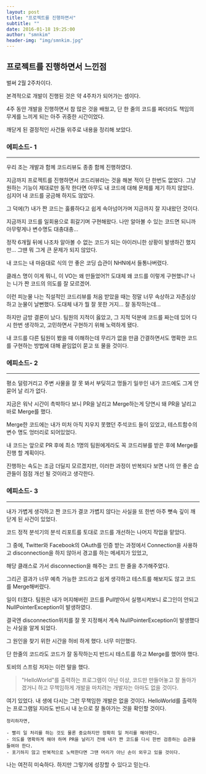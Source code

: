 ```yaml
---
layout: post
title: "프로젝트를 진행하면서"
subtitle: ""
date: 2016-01-18 19:25:00
author: "smnkim"
header-img: "img/smnkim.jpg"
---
```




## 프로젝트를 진행하면서 느낀점

벌써 2월 2주차이다.

본격적으로 개발이 진행된 것은 약 4주차가 되어가는 셈이다.

4주 동안 개발을 진행하면서 참 많은 것을 배웠고, 단 한 줄의 코드를 짜더라도 책임의 무게를 느끼게 되는 아주 귀중한 시간이었다.

깨닫게 된 결정적인 사건들 위주로 내용을 정리해 보았다.


### 에피소드- 1
----
우리 조는 개발과 함께 코드리뷰도 종종 함께 진행하였다.

지금까지 프로젝트를 진행하면서 코드리뷰라는 것을 해본 적이 단 한번도 없었다. 그냥 원하는 기능이 제대로만 동작 한다면 아무도 내 코드에 대해 문제를 제기 하지 않았다. 심지어 내 코드를 궁금해 하지도 않았다.

그 덕에(?) 내가 짠 코드는 훌륭하다고 쉽게 속아넘어가며 지금까지 잘 지내왔던 것이다. 

지금까지 코드를 일회용으로 휘갈기며 구현해왔다. 나만 알아볼 수 있는 코드면 되니까 아무렇게나 변수명도 대충대충...

정작 6개월 뒤에 나조차 알아볼 수 없는 코드가 되는 아이러니한 상황이 발생하긴 했지만... 그땐 뭐 그게 큰 문제가 되지 않았다.

내 코드는 내 마음대로 식의 안 좋은 코딩 습관이 NHN에서 들통나버렸다.

클래스 명이 이게 뭐니, 이 VO는 왜 만들었어?! 도대체 왜 코드를 이렇게 구현했니? 나는 니가 짠 코드의 의도를 잘 모르겠어.

이런 피눈물 나는 직설적인 코드리뷰를 처음 받았을 때는 정말 너무 속상하고 자존심상하고 눈물이 날뻔했다. 도대체 내가 뭘 잘 못한 거지... 잘 동작하는데...

하지만 금방 결론이 났다. 팀원의 지적이 옳았고, 그 지적 덕분에 코드를 짜는데 있어 다시 한번 생각하고, 고민하면서 구현하기 위해 노력하게 됐다.

내 코드를 다른 팀원이 봤을 때 이해하는데 무리가 없을 만큼 간결하면서도 명확한 코드를 구현하는 방법에 대해 끝임없이 묻고 또 물을 것이다.


### 에피소드- 2
----
평소 덜렁거리고 주변 사물을 잘 못 봐서 부딪히고 멍들기 일쑤인 내가 코드에도 그게 안 묻어 날 리가 없다.

지금은 워낙 시간이 촉박하다 보니 PR을 날리고 Merge하는게 당연시 돼 PR을 날리고 바로 Merge를 했다.

Merge한 코드에는 내가 미처 아직 지우지 못했던 주석코드 들이 있었고, 테스트함수의 변수 명도 엉터리로 되어있었다. 

내 코드는 앞으로 PR 후에 최소 1명의 팀원에게라도 꼭 코드리뷰를 받은 후에 Merge를 진행 할 계획이다. 

진행하는 속도는 조금 더딜지 모르겠지만, 이러한 과정이 반복되다 보면 나의 안 좋은 습관들이 점점 개선 될 것이라고 생각한다.


### 에피소드- 3
----
내가 가볍게 생각하고 짠 코드가 결코 가볍지 않다는 사실을 또 한번 아주 뼛속 깊이 깨닫게 된 사건이 있었다.

코드 정적 분석기의 분석 리포트를 토대로 코드를 개선하는 나머지 작업을 맡았다.

그 중에, Twitter와 Facebook의 OAuth를 인증 받는 과정에서 Connection을 사용하고 disconnection을 하지 않아서 경고를 하는 메세지가 있었고,

해당 클래스로 가서 disconnection을 해주는 코드 한 줄을 추가해주었다.

그리곤 결과가 너무 예측 가능한 코드라고 쉽게 생각하고 테스트를 해보지도 않고 코드를 Merge해버렸다.

일이 터졌다. 팀원은 내가 머지해버린 코드를 Pull받아서 실행시켜보니 로그인이 안되고 NullPointerException이 발생하였다.

결국엔 disconnection위치를 잘 못 지정해서 계속 NullPointerException이 발생했다는 사실을 알게 되었다.

그 원인을 찾기 위한 시간을 허비 하게 했다. 너무 미안했다.

단 한줄의 코드라도 코드가 잘 동작하는지 반드시 테스트를 하고 Merge를 했어야 했다.

토비의 스프링 저자는 이런 말을 했다.

>"HelloWorld"를 출력하는 프로그램이 아닌 이상, 코드만 만들어놓고 잘 돌아가겠거니 하고 무책임하게 개발을 마치려는 개발자는 아마도 없을 것이다.

여기 있었다. 내 생에 다시는 그런 무책임한 개발은 없을 것이다. HelloWorld를 출력하는 프로그램일 지라도 반드시 내 눈으로 잘 돌아가는 것을 확인할 것이다.




````
정리하자면,

- 빨리 일 처리를 하는 것도 물론 중요하지만 정확히 일 처리를 해야한다. 
- 의도를 명확하게 해야 하며 PR을 날리기 전에 내가 짠 코드를 다시 한번 검증하는 습관을 들여야 한다. 
- 포기하지 않고 반복적으로 노력한다면 그땐 머리가 아닌 손이 외우고 있을 것이다.
````


나는 여전히 미숙하다. 하지만 그렇기에 성장할 수 있다고 믿는다.